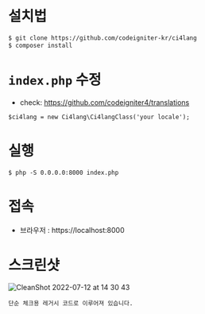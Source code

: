 
# 설치법
```bash
$ git clone https://github.com/codeigniter-kr/ci4lang
$ composer install
```

# `index.php` 수정
- check: https://github.com/codeigniter4/translations
```
$ci4lang = new Ci4lang\Ci4langClass('your locale');
```

# 실행
```base
$ php -S 0.0.0.0:8000 index.php
```

# 접속
- 브라우저 : https://localhost:8000

# 스크린샷
![CleanShot 2022-07-12 at 14 30 43](https://user-images.githubusercontent.com/5427199/178416303-43539f7c-9d51-42e1-b773-1be9222893eb.png)


```
단순 체크용 레거시 코드로 이루어져 있습니다.
```
